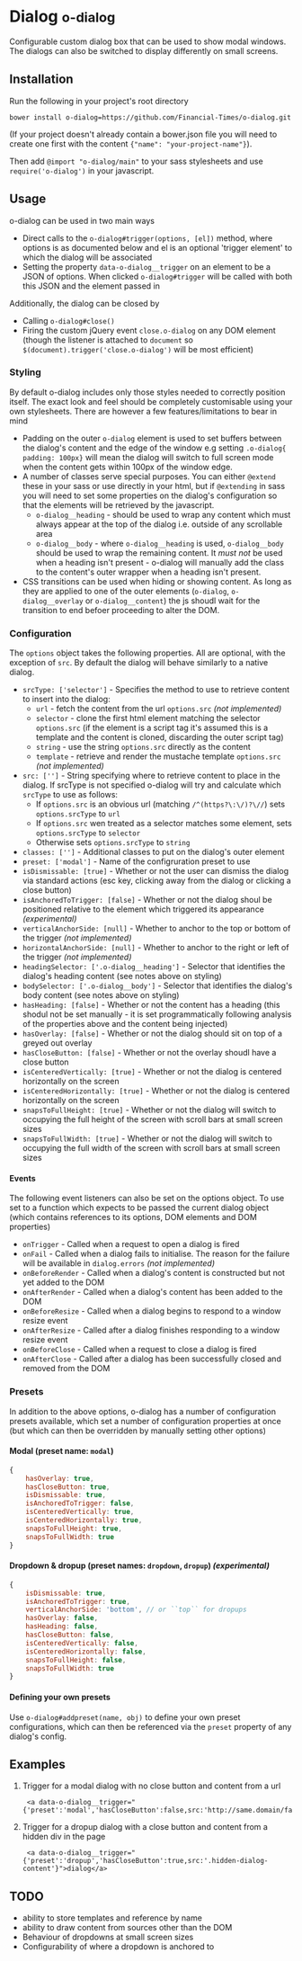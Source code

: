 # Dialog <small>o-dialog</small>

Configurable custom dialog box that can be used to show modal windows. The dialogs can also be switched to display differently on small screens.

## Installation

Run the following in your project's root directory
   
    bower install o-dialog=https://github.com/Financial-Times/o-dialog.git

(If your project doesn't already contain a bower.json file you will need to create one first with the content `{"name": "your-project-name"}`).

Then add `@import "o-dialog/main"` to your sass stylesheets and use `require('o-dialog')` in your javascript.

## Usage
o-dialog can be used in two main ways

* Direct calls to the `o-dialog#trigger(options, [el])` method, where options is as documented below and el is an optional 'trigger element' to which the dialog will be associated
* Setting the property `data-o-dialog__trigger` on an element to be a JSON of options. When clicked `o-dialog#trigger` will be called with both this JSON and the element passed in

Additionally, the dialog can be closed by

* Calling `o-dialog#close()`
* Firing the custom jQuery event `close.o-dialog` on any DOM element (though the listener is attached to `document` so `$(document).trigger('close.o-dialog')` will be most efficient)

### Styling
By default o-dialog includes only those styles needed to correctly position itself. The exact look and feel should be completely customisable using your own stylesheets. There are however a few features/limitations to bear in mind

* Padding on the outer `o-dialog` element is used to set buffers between the dialog's content and the edge of the window e.g setting `.o-dialog{ padding: 100px}` will mean the dialog will switch to full screen mode when the content gets within 100px of the window edge.
* A number of classes serve special purposes. You can either `@extend` these in your sass or use directly in your html, but if `@extending` in sass you will need to set some properties on the dialog's configuration so that the elements will be retrieved by the javascript.
	* `o-dialog__heading` - should be used to wrap any content which must always appear at the top of the dialog i.e. outside of any scrollable area
	* `o-dialog__body` - where `o-dialog__heading` is used, `o-dialog__body` should be used to wrap the remaining content. It *must not* be used when a heading isn't present  - o-dialog will manually add the class to the content's outer wrapper when a heading isn't present.
* CSS transitions can be used when hiding or showing content. As long as they are applied to one of the outer elements (`o-dialog`, `o-dialog__overlay` or `o-dialog__content`) the js shoudl wait for the transition to end befoer proceeding to alter the DOM.

### Configuration

The `options` object takes the following properties. All are optional, with the exception of `src`. By default the dialog will behave similarly to a native dialog.

* `srcType: ['selector']` - Specifies the method to use to retrieve content to insert into the dialog:
	* `url` - fetch the content from the url `options.src` *(not implemented)*
	* `selector` - clone the first html element matching the selector `options.src` (if the element is a script tag it's assumed this is a template and the content is cloned, discarding the outer script tag)
	* `string` - use the string `options.src` directly as the content 
	* `template`  - retrieve and render the mustache template `options.src` *(not implemented)*
* `src: ['']` - String specifying where to retrieve content to place in the dialog. If srcType is not specified o-dialog will try and calculate which `srcType` to use as follows:
	* If `options.src` is an obvious url (matching `/^(https?\:\/)?\//`) sets `options.srcType` to `url`
	* If `options.src` wen treated as a selector matches some element, sets `options.srcType` to `selector`
	* Otherwise sets `options.srcType` to `string`
* `classes: ['']` - Additional classes to put on the dialog's outer element
* `preset: ['modal']` - Name of the configruration preset to use
* `isDismissable: [true]` - Whether or not the user can dismiss the dialog via standard actions (esc key, clicking away from the dialog or clicking a close button)
* `isAnchoredToTrigger: [false]` - Whether or not the dialog shoul be positioned relative to the element which triggered its appearance *(experimental)*
* `verticalAnchorSide: [null]` - Whether to anchor to the top or bottom of the trigger *(not implemented)*
* `horizontalAnchorSide: [null]` - Whether to anchor to the right or left of the trigger *(not implemented)*
* `headingSelector: ['.o-dialog__heading']` - Selector that identifies the dialog's heading content (see notes above on styling)
* `bodySelector: ['.o-dialog__body']` - Selector that identifies the dialog's body content (see notes above on styling)
* `hasHeading: [false]` - Whether or not the content has a heading (this shodul not be set manually - it is set programmatically following analysis of the properties above and the content being injected)
* `hasOverlay: [false]` - Whether or not the dialog should sit on top of a greyed out overlay
* `hasCloseButton: [false]` - Whether or not the overlay shoudl have a close button
* `isCenteredVertically: [true]` - Whether or not the dialog is centered horizontally on the screen
* `isCenteredHorizontally: [true]` - Whether or not the dialog is centered horizontally on the screen
* `snapsToFullHeight: [true]` - Whether or not the dialog will switch to occupying the full height of the screen with scroll bars at small screen sizes
* `snapsToFullWidth: [true]` - Whether or not the dialog will switch to occupying the full width of the screen with scroll bars at small screen sizes

#### Events
The following event listeners can also be set on the options object. To use set to a function which expects to be passed the current dialog object (which contains references to its options, DOM elements and DOM properties)

* `onTrigger` - Called when a request to open a dialog is fired
* `onFail` - Called when a dialog fails to initialise. The reason for the failure will be available in `dialog.errors` *(not implemented)*
* `onBeforeRender` - Called when a dialog's content is constructed but not yet added to the DOM
* `onAfterRender` - Called when a dialog's content has been added to the DOM
* `onBeforeResize` - Called when a dialog begins to respond to a window resize event
* `onAfterResize` - Called after a dialog finishes responding to a window resize event
* `onBeforeClose` - Called when a request to close a dialog is fired
* `onAfterClose` - Called after a dialog has been successfully closed and removed from the DOM

### Presets
In addition to the above options, o-dialog has a number of configuration presets available, which set a number of configuration properties at once (but which can then be overridden by manually setting other options)

#### Modal (preset name: `modal`)

```javascript
{
	hasOverlay: true,
	hasCloseButton: true,
    isDismissable: true,
    isAnchoredToTrigger: false,
    isCenteredVertically: true,
    isCenteredHorizontally: true,
    snapsToFullHeight: true,
    snapsToFullWidth: true
}
```

#### Dropdown & dropup (preset names: `dropdown`, `dropup`) *(experimental)*
```javascript
{
    isDismissable: true,
    isAnchoredToTrigger: true,
    verticalAnchorSide: 'bottom', // or ``top`` for dropups
    hasOverlay: false,
    hasHeading: false,
    hasCloseButton: false,
    isCenteredVertically: false,
    isCenteredHorizontally: false,
    snapsToFullHeight: false,
    snapsToFullWidth: true
}
```
#### Defining your own presets

Use `o-dialog#addpreset(name, obj)` to define your own preset configurations, which can then be referenced via the `preset` property of any dialog's config.

## Examples

1. Trigger for a modal dialog with no close button and content from a url
	
		<a data-o-dialog__trigger="{'preset':'modal','hasCloseButton':false,src:'http://same.domain/faq.html'}">dialog</a>

1. Trigger for a dropup dialog with a close button and content from a hidden div in the page
	
		<a data-o-dialog__trigger="{'preset':'dropup','hasCloseButton':true,src:'.hidden-dialog-content'}">dialog</a>

## TODO

* ability to store templates and reference by name
* ability to draw content from sources other than the DOM
* Behaviour of dropdowns at small screen sizes
* Configurability of where a dropdown is anchored to